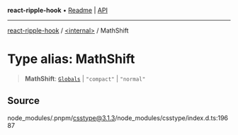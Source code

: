 **react-ripple-hook** • [Readme](../../README.md) \| [API](../../globals.md)

---

[react-ripple-hook](../../README.md) / [\<internal\>](../README.md) / MathShift

# Type alias: MathShift

> **MathShift**: [`Globals`](Globals.md) \| `"compact"` \| `"normal"`

## Source

node_modules/.pnpm/csstype@3.1.3/node_modules/csstype/index.d.ts:19687
